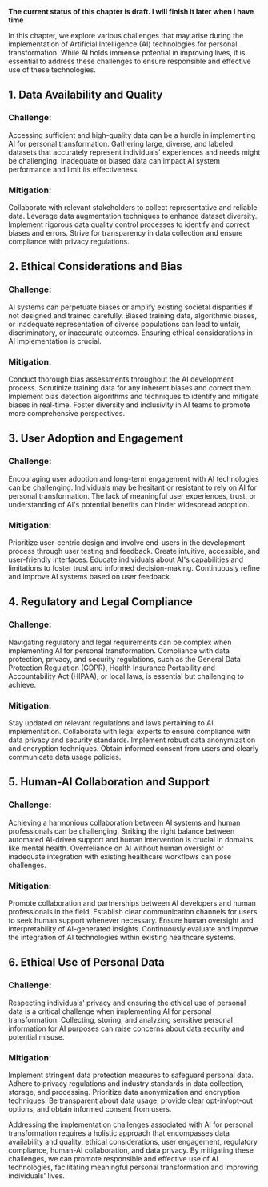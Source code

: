 **The current status of this chapter is draft. I will finish it later when I have time**

In this chapter, we explore various challenges that may arise during the implementation of Artificial Intelligence (AI) technologies for personal transformation. While AI holds immense potential in improving lives, it is essential to address these challenges to ensure responsible and effective use of these technologies.

**1. Data Availability and Quality**
------------------------------------

### Challenge:

Accessing sufficient and high-quality data can be a hurdle in implementing AI for personal transformation. Gathering large, diverse, and labeled datasets that accurately represent individuals' experiences and needs might be challenging. Inadequate or biased data can impact AI system performance and limit its effectiveness.

### Mitigation:

Collaborate with relevant stakeholders to collect representative and reliable data. Leverage data augmentation techniques to enhance dataset diversity. Implement rigorous data quality control processes to identify and correct biases and errors. Strive for transparency in data collection and ensure compliance with privacy regulations.

**2. Ethical Considerations and Bias**
--------------------------------------

### Challenge:

AI systems can perpetuate biases or amplify existing societal disparities if not designed and trained carefully. Biased training data, algorithmic biases, or inadequate representation of diverse populations can lead to unfair, discriminatory, or inaccurate outcomes. Ensuring ethical considerations in AI implementation is crucial.

### Mitigation:

Conduct thorough bias assessments throughout the AI development process. Scrutinize training data for any inherent biases and correct them. Implement bias detection algorithms and techniques to identify and mitigate biases in real-time. Foster diversity and inclusivity in AI teams to promote more comprehensive perspectives.

**3. User Adoption and Engagement**
-----------------------------------

### Challenge:

Encouraging user adoption and long-term engagement with AI technologies can be challenging. Individuals may be hesitant or resistant to rely on AI for personal transformation. The lack of meaningful user experiences, trust, or understanding of AI's potential benefits can hinder widespread adoption.

### Mitigation:

Prioritize user-centric design and involve end-users in the development process through user testing and feedback. Create intuitive, accessible, and user-friendly interfaces. Educate individuals about AI's capabilities and limitations to foster trust and informed decision-making. Continuously refine and improve AI systems based on user feedback.

**4. Regulatory and Legal Compliance**
--------------------------------------

### Challenge:

Navigating regulatory and legal requirements can be complex when implementing AI for personal transformation. Compliance with data protection, privacy, and security regulations, such as the General Data Protection Regulation (GDPR), Health Insurance Portability and Accountability Act (HIPAA), or local laws, is essential but challenging to achieve.

### Mitigation:

Stay updated on relevant regulations and laws pertaining to AI implementation. Collaborate with legal experts to ensure compliance with data privacy and security standards. Implement robust data anonymization and encryption techniques. Obtain informed consent from users and clearly communicate data usage policies.

**5. Human-AI Collaboration and Support**
-----------------------------------------

### Challenge:

Achieving a harmonious collaboration between AI systems and human professionals can be challenging. Striking the right balance between automated AI-driven support and human intervention is crucial in domains like mental health. Overreliance on AI without human oversight or inadequate integration with existing healthcare workflows can pose challenges.

### Mitigation:

Promote collaboration and partnerships between AI developers and human professionals in the field. Establish clear communication channels for users to seek human support whenever necessary. Ensure human oversight and interpretability of AI-generated insights. Continuously evaluate and improve the integration of AI technologies within existing healthcare systems.

**6. Ethical Use of Personal Data**
-----------------------------------

### Challenge:

Respecting individuals' privacy and ensuring the ethical use of personal data is a critical challenge when implementing AI for personal transformation. Collecting, storing, and analyzing sensitive personal information for AI purposes can raise concerns about data security and potential misuse.

### Mitigation:

Implement stringent data protection measures to safeguard personal data. Adhere to privacy regulations and industry standards in data collection, storage, and processing. Prioritize data anonymization and encryption techniques. Be transparent about data usage, provide clear opt-in/opt-out options, and obtain informed consent from users.

Addressing the implementation challenges associated with AI for personal transformation requires a holistic approach that encompasses data availability and quality, ethical considerations, user engagement, regulatory compliance, human-AI collaboration, and data privacy. By mitigating these challenges, we can promote responsible and effective use of AI technologies, facilitating meaningful personal transformation and improving individuals' lives.
